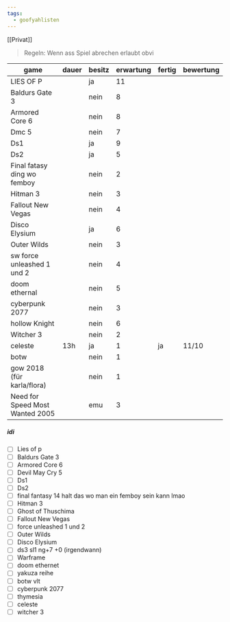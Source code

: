 ```yaml
---
tags:
  - goofyahlisten
---
```

[[Privat]]

> Regeln: Wenn ass Spiel abrechen erlaubt obvi

| game                            | dauer | besitz | erwartung | fertig | bewertung |
| ------------------------------- | ----- | ------ | --------- | ------ | --------- |
| LIES OF P                       |       | ja     | 11        |        |           |
| Baldurs Gate 3                  |       | nein   | 8         |        |           |
| Armored Core 6                  |       | nein   | 8         |        |           |
| Dmc 5                           |       | nein   | 7         |        |           |
| Ds1                             |       | ja     | 9         |        |           |
| Ds2                             |       | ja     | 5         |        |           |
| Final fatasy ding wo femboy     |       | nein   | 2         |        |           |
| Hitman 3                        |       | nein   | 3         |        |           |
| Fallout New Vegas               |       | nein   | 4         |        |           |
| Disco Elysium                   |       | ja     | 6         |        |           |
| Outer Wilds                     |       | nein   | 3         |        |           |
| sw force unleashed 1 und 2      |       | nein   | 4         |        |           |
| doom ethernal                   |       | nein   | 5         |        |           |
| cyberpunk 2077                  |       | nein   | 3         |        |           |
| hollow Knight                   |       | nein   | 6         |        |           |
| Witcher 3                       |       | nein   | 2         |        |           |
| celeste                         | 13h   | ja     | 1         | ja     | 11/10     |
| botw                            |       | nein   | 1         |        |           |
| gow 2018 (für karla/flora)      |       | nein   | 1         |        |           |
| Need for Speed Most Wanted 2005 |       | emu    | 3         |        |           |


##### idi
- [ ] Lies of p
- [ ] Baldurs Gate 3
- [ ] Armored Core 6
- [ ] Devil May Cry 5
- [ ] Ds1
- [ ] Ds2
- [ ] final fantasy 14 halt das wo man ein femboy sein kann lmao
- [ ] Hitman 3
- [ ] Ghost of Thuschima
- [ ] Fallout New Vegas
- [ ] force unleashed 1 und 2
- [ ] Outer Wilds
- [ ] Disco Elysium
- [ ] ds3 sl1 ng+7 +0 (irgendwann)
- [ ] Warframe
- [ ] doom ethernet
- [ ] yakuza reihe
- [ ] botw vlt
- [ ] cyberpunk 2077
- [ ] thymesia
- [ ] celeste
- [ ] witcher 3